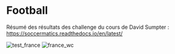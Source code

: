 # Football
Résumé des résultats des challenge du cours de David Sumpter : https://soccermatics.readthedocs.io/en/latest/

![test_france](https://github.com/maxflab/Football/assets/117361650/97c96f59-113a-4b42-8b01-79a33e009c37)
![france_wc](https://github.com/maxflab/Football/assets/117361650/153f1a24-e2fa-4dda-9f89-c1821ba3a67e)

